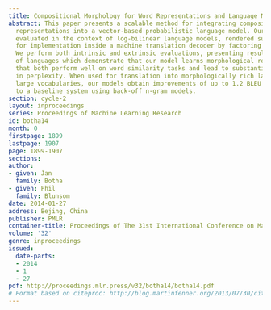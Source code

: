 ```yaml
---
title: Compositional Morphology for Word Representations and Language Modelling
abstract: This paper presents a scalable method for integrating compositional morphological
  representations into a vector-based probabilistic language model. Our approach is
  evaluated in the context of log-bilinear language models, rendered suitably efficient
  for implementation inside a machine translation decoder by factoring the vocabulary.
  We perform both intrinsic and extrinsic evaluations, presenting results on a range
  of languages which demonstrate that our model learns morphological representations
  that both perform well on word similarity tasks and lead to substantial reductions
  in perplexity. When used for translation into morphologically rich languages with
  large vocabularies, our models obtain improvements of up to 1.2 BLEU points relative
  to a baseline system using back-off n-gram models.
section: cycle-2
layout: inproceedings
series: Proceedings of Machine Learning Research
id: botha14
month: 0
firstpage: 1899
lastpage: 1907
page: 1899-1907
sections: 
author:
- given: Jan
  family: Botha
- given: Phil
  family: Blunsom
date: 2014-01-27
address: Bejing, China
publisher: PMLR
container-title: Proceedings of The 31st International Conference on Machine Learning
volume: '32'
genre: inproceedings
issued:
  date-parts:
  - 2014
  - 1
  - 27
pdf: http://proceedings.mlr.press/v32/botha14/botha14.pdf
# Format based on citeproc: http://blog.martinfenner.org/2013/07/30/citeproc-yaml-for-bibliographies/
---
```

